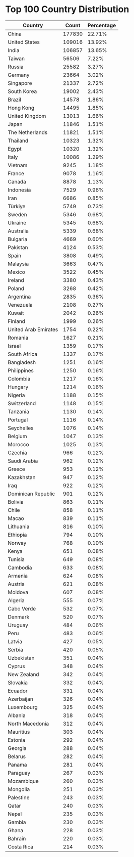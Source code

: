# Top 100 Country Distribution
| Country | Count | Percentage |
|----|----|----|
| China | 177830 | 22.71% |
| United States | 109016 | 13.92% |
| India | 106857 | 13.65% |
| Taiwan | 56506 | 7.22% |
| Russia | 25582 | 3.27% |
| Germany | 23664 | 3.02% |
| Singapore | 21337 | 2.72% |
| South Korea | 19002 | 2.43% |
| Brazil | 14578 | 1.86% |
| Hong Kong | 14495 | 1.85% |
| United Kingdom | 13013 | 1.66% |
| Japan | 11846 | 1.51% |
| The Netherlands | 11821 | 1.51% |
| Thailand | 10323 | 1.32% |
| Egypt | 10320 | 1.32% |
| Italy | 10086 | 1.29% |
| Vietnam | 9245 | 1.18% |
| France | 9078 | 1.16% |
| Canada | 8878 | 1.13% |
| Indonesia | 7529 | 0.96% |
| Iran | 6686 | 0.85% |
| Türkiye | 5749 | 0.73% |
| Sweden | 5346 | 0.68% |
| Ukraine | 5345 | 0.68% |
| Australia | 5339 | 0.68% |
| Bulgaria | 4669 | 0.60% |
| Pakistan | 4124 | 0.53% |
| Spain | 3808 | 0.49% |
| Malaysia | 3663 | 0.47% |
| Mexico | 3522 | 0.45% |
| Ireland | 3380 | 0.43% |
| Poland | 3268 | 0.42% |
| Argentina | 2835 | 0.36% |
| Venezuela | 2108 | 0.27% |
| Kuwait | 2042 | 0.26% |
| Finland | 1999 | 0.26% |
| United Arab Emirates | 1754 | 0.22% |
| Romania | 1627 | 0.21% |
| Israel | 1359 | 0.17% |
| South Africa | 1337 | 0.17% |
| Bangladesh | 1251 | 0.16% |
| Philippines | 1250 | 0.16% |
| Colombia | 1217 | 0.16% |
| Hungary | 1214 | 0.16% |
| Nigeria | 1188 | 0.15% |
| Switzerland | 1148 | 0.15% |
| Tanzania | 1130 | 0.14% |
| Portugal | 1116 | 0.14% |
| Seychelles | 1076 | 0.14% |
| Belgium | 1047 | 0.13% |
| Morocco | 1025 | 0.13% |
| Czechia | 966 | 0.12% |
| Saudi Arabia | 962 | 0.12% |
| Greece | 953 | 0.12% |
| Kazakhstan | 947 | 0.12% |
| Iraq | 922 | 0.12% |
| Dominican Republic | 901 | 0.12% |
| Bolivia | 863 | 0.11% |
| Chile | 858 | 0.11% |
| Macao | 839 | 0.11% |
| Lithuania | 816 | 0.10% |
| Ethiopia | 794 | 0.10% |
| Norway | 768 | 0.10% |
| Kenya | 651 | 0.08% |
| Tunisia | 649 | 0.08% |
| Cambodia | 633 | 0.08% |
| Armenia | 624 | 0.08% |
| Austria | 621 | 0.08% |
| Moldova | 607 | 0.08% |
| Algeria | 555 | 0.07% |
| Cabo Verde | 532 | 0.07% |
| Denmark | 520 | 0.07% |
| Uruguay | 484 | 0.06% |
| Peru | 483 | 0.06% |
| Latvia | 427 | 0.05% |
| Serbia | 420 | 0.05% |
| Uzbekistan | 351 | 0.04% |
| Cyprus | 348 | 0.04% |
| New Zealand | 342 | 0.04% |
| Slovakia | 332 | 0.04% |
| Ecuador | 331 | 0.04% |
| Azerbaijan | 326 | 0.04% |
| Luxembourg | 325 | 0.04% |
| Albania | 318 | 0.04% |
| North Macedonia | 312 | 0.04% |
| Mauritius | 303 | 0.04% |
| Estonia | 292 | 0.04% |
| Georgia | 288 | 0.04% |
| Belarus | 282 | 0.04% |
| Panama | 281 | 0.04% |
| Paraguay | 267 | 0.03% |
| Mozambique | 260 | 0.03% |
| Mongolia | 251 | 0.03% |
| Palestine | 243 | 0.03% |
| Qatar | 240 | 0.03% |
| Nepal | 235 | 0.03% |
| Gambia | 230 | 0.03% |
| Ghana | 228 | 0.03% |
| Bahrain | 220 | 0.03% |
| Costa Rica | 214 | 0.03% |
